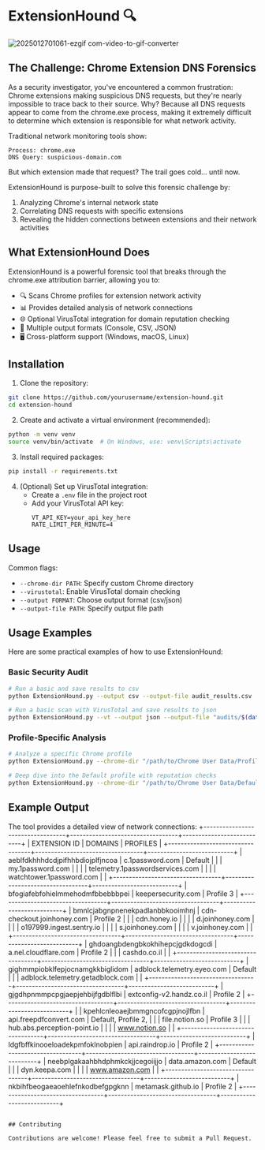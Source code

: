 # ExtensionHound 🔍
![2025012701061-ezgif com-video-to-gif-converter](https://github.com/user-attachments/assets/c6ad484f-9c1a-40de-a669-882c245be6ee)

## The Challenge: Chrome Extension DNS Forensics

As a security investigator, you've encountered a common frustration: Chrome extensions making suspicious DNS requests, but they're nearly impossible to trace back to their source. Why? Because all DNS requests appear to come from the chrome.exe process, making it extremely difficult to determine which extension is responsible for what network activity.

Traditional network monitoring tools show:
```
Process: chrome.exe
DNS Query: suspicious-domain.com
```
But which extension made that request? The trail goes cold... until now.

ExtensionHound is purpose-built to solve this forensic challenge by:
1. Analyzing Chrome's internal network state
2. Correlating DNS requests with specific extensions
3. Revealing the hidden connections between extensions and their network activities

## What ExtensionHound Does

ExtensionHound is a powerful forensic tool that breaks through the chrome.exe attribution barrier, allowing you to:
- 🔍 Scans Chrome profiles for extension network activity
- 📊 Provides detailed analysis of network connections
- 🌐 Optional VirusTotal integration for domain reputation checking
- 📁 Multiple output formats (Console, CSV, JSON)
- 🖥️ Cross-platform support (Windows, macOS, Linux)

## Installation

1. Clone the repository:
```bash
git clone https://github.com/yourusername/extension-hound.git
cd extension-hound
```

2. Create and activate a virtual environment (recommended):
```bash
python -m venv venv
source venv/bin/activate  # On Windows, use: venv\Scripts\activate
```

3. Install required packages:
```bash
pip install -r requirements.txt
```

4. (Optional) Set up VirusTotal integration:
   - Create a `.env` file in the project root
   - Add your VirusTotal API key:
     ```
     VT_API_KEY=your_api_key_here
     RATE_LIMIT_PER_MINUTE=4
     ```

## Usage

Common flags:
- `--chrome-dir PATH`: Specify custom Chrome directory
- `--virustotal`: Enable VirusTotal domain checking
- `--output FORMAT`: Choose output format (csv/json)
- `--output-file PATH`: Specify output file path

## Usage Examples

Here are some practical examples of how to use ExtensionHound:

### Basic Security Audit
```bash
# Run a basic and save results to csv
python ExtensionHound.py --output csv --output-file audit_results.csv

# Run a basic scan with VirusTotal and save results to json
python ExtensionHound.py --vt --output json --output-file "audits/$(date +%Y-%m-%d)_security_report.json"
```

### Profile-Specific Analysis
```bash
# Analyze a specific Chrome profile
python ExtensionHound.py --chrome-dir "/path/to/Chrome User Data/Profile 1"

# Deep dive into the Default profile with reputation checks
python ExtensionHound.py --chrome-dir "/path/to/Chrome User Data/Default" --vt
```
## Example Output

The tool provides a detailed view of network connections:
+----------------------------------+----------------------------------+---------------------------+
| EXTENSION ID                     | DOMAINS                          | PROFILES                  |
+----------------------------------+----------------------------------+---------------------------+
| aeblfdkhhhdcdjpifhhbdiojplfjncoa | c.1password.com                  | Default                   |
|                                  | my.1password.com                 |                           |
|                                  | telemetry.1passwordservices.com  |                           |
|                                  | watchtower.1password.com         |                           |
+----------------------------------+----------------------------------+---------------------------+
| bfogiafebfohielmmehodmfbbebbbpei | keepersecurity.com               | Profile 3                 |
+----------------------------------+----------------------------------+---------------------------+
| bmnlcjabgnpnenekpadlanbbkooimhnj | cdn-checkout.joinhoney.com       | Profile 2                 |
|                                  | cdn.honey.io                     |                           |
|                                  | d.joinhoney.com                  |                           |
|                                  | o197999.ingest.sentry.io         |                           |
|                                  | s.joinhoney.com                  |                           |
|                                  | v.joinhoney.com                  |                           |
+----------------------------------+----------------------------------+---------------------------+
| ghdoangbdengbkokhihepcjgdkdogcdi | a.nel.cloudflare.com             | Profile 2                 |
|                                  | cashdo.co.il                     |                           |
+----------------------------------+----------------------------------+---------------------------+
| gighmmpiobklfepjocnamgkkbiglidom | adblock.telemetry.eyeo.com       | Default                   |
|                                  | adblock.telemetry.getadblock.com |                           |
+----------------------------------+----------------------------------+---------------------------+
| gjgdhpnmmpcpgjaepjehbijfgdblflbi | extconfig-v2.handz.co.il         | Profile 2                 |
+----------------------------------+----------------------------------+---------------------------+                  |
| kpehlcnleoaejbmmgncofcgpjnojlfbn | api.freepdfconvert.com           | Default, Profile 2,       |
|                                  | file.notion.so                   | Profile 3                 |
|                                  | hub.abs.perception-point.io      |                           |
|                                  | www.notion.so                    |                           |
+----------------------------------+----------------------------------+---------------------------+
| ldgfbffkinooeloadekpmfoklnobpien | api.raindrop.io                  | Profile 2                 |
+----------------------------------+----------------------------------+---------------------------+
| neebplgakaahbhdphmkckjjcegoiijjo | data.amazon.com                  | Default                   |
|                                  | dyn.keepa.com                    |                           |
|                                  | www.amazon.com                   |                           |
+----------------------------------+----------------------------------+---------------------------+
| nkbihfbeogaeaoehlefnkodbefgpgknn | metamask.github.io               | Profile 2                 |
+----------------------------------+----------------------------------+---------------------------+
```

## Contributing

Contributions are welcome! Please feel free to submit a Pull Request.
